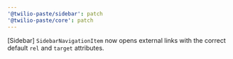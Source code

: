 ```yaml
---
'@twilio-paste/sidebar': patch
'@twilio-paste/core': patch
---
```


[Sidebar] `SidebarNavigationItem` now opens external links with the correct default `rel` and `target` attributes.
